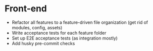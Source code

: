 
# Front-end
- Refactor all features to a feature-driven file organization (get rid of modules, config, assets)
- Write acceptance tests for each feature folder
- Set up E2E acceptance tests (as integration mostly)
- Add husky pre-commit checks
